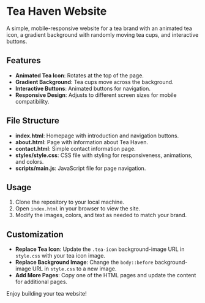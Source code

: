 # Tea Haven Website

A simple, mobile-responsive website for a tea brand with an animated tea icon, a gradient background with randomly moving tea cups, and interactive buttons.

## Features

- **Animated Tea Icon**: Rotates at the top of the page.
- **Gradient Background**: Tea cups move across the background.
- **Interactive Buttons**: Animated buttons for navigation.
- **Responsive Design**: Adjusts to different screen sizes for mobile compatibility.

## File Structure

- **index.html**: Homepage with introduction and navigation buttons.
- **about.html**: Page with information about Tea Haven.
- **contact.html**: Simple contact information page.
- **styles/style.css**: CSS file with styling for responsiveness, animations, and colors.
- **scripts/main.js**: JavaScript file for page navigation.

## Usage

1. Clone the repository to your local machine.
2. Open `index.html` in your browser to view the site.
3. Modify the images, colors, and text as needed to match your brand.

## Customization

- **Replace Tea Icon**: Update the `.tea-icon` background-image URL in `style.css` with your tea icon image.
- **Replace Background Image**: Change the `body::before` background-image URL in `style.css` to a new image.
- **Add More Pages**: Copy one of the HTML pages and update the content for additional pages.

Enjoy building your tea website!

